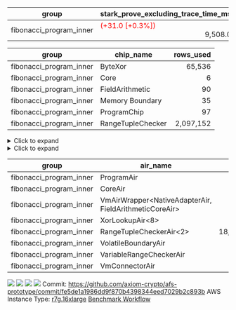 | group | stark_prove_excluding_trace_time_ms | total_cells | total_cells_used | total_proof_time_ms | trace_gen_time_ms |
| --- | --- | --- | --- | --- | --- |
| fibonacci_program_inner | <span style="color: red">(+31.0 [+0.3%])</span> <div style='text-align: right'>9,508.0</div>  | <div style='text-align: right'>20,067,876</div>  | <div style='text-align: right'>2,166,425</div>  | <span style="color: red">(+32.0 [+0.3%])</span> <div style='text-align: right'>9,577.0</div>  | <span style="color: red">(+1.0 [+1.5%])</span> <div style='text-align: right'>69.0</div>  |

| group | chip_name | rows_used |
| --- | --- | --- |
| fibonacci_program_inner | ByteXor | <div style='text-align: right'>65,536</div>  |
| fibonacci_program_inner | Core | <div style='text-align: right'>6</div>  |
| fibonacci_program_inner | FieldArithmetic | <div style='text-align: right'>90</div>  |
| fibonacci_program_inner | Memory Boundary | <div style='text-align: right'>35</div>  |
| fibonacci_program_inner | ProgramChip | <div style='text-align: right'>97</div>  |
| fibonacci_program_inner | RangeTupleChecker | <div style='text-align: right'>2,097,152</div>  |

<details>
<summary>Click to expand</summary>

| group | dsl_ir | opcode | frequency |
| --- | --- | --- | --- |
| fibonacci_program_inner |  | JAL | <div style='text-align: right'>1</div>  |
| fibonacci_program_inner |  | STOREW | <div style='text-align: right'>2</div>  |
| fibonacci_program_inner | AddF | ADD | <div style='text-align: right'>30</div>  |
| fibonacci_program_inner | AddFI | ADD | <div style='text-align: right'>60</div>  |
| fibonacci_program_inner | Halt | TERMINATE | <div style='text-align: right'>1</div>  |
| fibonacci_program_inner | ImmF | STOREW | <div style='text-align: right'>2</div>  |

</details>

<details>
<summary>Click to expand</summary>

| group | air_name | dsl_ir | opcode | cells_used |
| --- | --- | --- | --- | --- |
| fibonacci_program_inner | Boundary |  | JAL | <div style='text-align: right'>19</div>  |
| fibonacci_program_inner | CoreAir |  | JAL | <div style='text-align: right'>62</div>  |
| fibonacci_program_inner | Boundary |  | STOREW | <div style='text-align: right'>38</div>  |
| fibonacci_program_inner | CoreAir |  | STOREW | <div style='text-align: right'>124</div>  |
| fibonacci_program_inner | <NativeAdapterAir,FieldArithmeticCoreAir> | AddF | ADD | <div style='text-align: right'>900</div>  |
| fibonacci_program_inner | <NativeAdapterAir,FieldArithmeticCoreAir> | AddFI | ADD | <div style='text-align: right'>1,800</div>  |
| fibonacci_program_inner | Boundary | AddFI | ADD | <div style='text-align: right'>570</div>  |
| fibonacci_program_inner | CoreAir | Halt | TERMINATE | <div style='text-align: right'>62</div>  |
| fibonacci_program_inner | Boundary | ImmF | STOREW | <div style='text-align: right'>38</div>  |
| fibonacci_program_inner | CoreAir | ImmF | STOREW | <div style='text-align: right'>124</div>  |

</details>

| group | air_name | cells | constraints | interactions | main_cols | perm_cols | prep_cols | quotient_deg | rows |
| --- | --- | --- | --- | --- | --- | --- | --- | --- | --- |
| fibonacci_program_inner | ProgramAir | <div style='text-align: right'>2,304</div>  | <div style='text-align: right'>4</div>  | <div style='text-align: right'>1</div>  | <div style='text-align: right'>10</div>  | <div style='text-align: right'>8</div>  |  | <div style='text-align: right'>1</div>  | <div style='text-align: right'>128</div>  |
| fibonacci_program_inner | CoreAir | <div style='text-align: right'>848</div>  | <div style='text-align: right'>115</div>  | <div style='text-align: right'>19</div>  | <div style='text-align: right'>62</div>  | <div style='text-align: right'>44</div>  |  | <div style='text-align: right'>2</div>  | <div style='text-align: right'>8</div>  |
| fibonacci_program_inner | VmAirWrapper<NativeAdapterAir, FieldArithmeticCoreAir> | <div style='text-align: right'>8,448</div>  | <div style='text-align: right'>27</div>  | <div style='text-align: right'>15</div>  | <div style='text-align: right'>30</div>  | <div style='text-align: right'>36</div>  |  | <div style='text-align: right'>2</div>  | <div style='text-align: right'>128</div>  |
| fibonacci_program_inner | XorLookupAir<8> | <div style='text-align: right'>589,824</div>  | <div style='text-align: right'>4</div>  | <div style='text-align: right'>1</div>  | <div style='text-align: right'>1</div>  | <div style='text-align: right'>8</div>  | <div style='text-align: right'>3</div>  | <div style='text-align: right'>1</div>  | <div style='text-align: right'>65,536</div>  |
| fibonacci_program_inner | RangeTupleCheckerAir<2> | <div style='text-align: right'>18,874,368</div>  | <div style='text-align: right'>4</div>  | <div style='text-align: right'>1</div>  | <div style='text-align: right'>1</div>  | <div style='text-align: right'>8</div>  | <div style='text-align: right'>2</div>  | <div style='text-align: right'>1</div>  | <div style='text-align: right'>2,097,152</div>  |
| fibonacci_program_inner | VolatileBoundaryAir | <div style='text-align: right'>2,240</div>  | <div style='text-align: right'>21</div>  | <div style='text-align: right'>6</div>  | <div style='text-align: right'>19</div>  | <div style='text-align: right'>16</div>  |  | <div style='text-align: right'>2</div>  | <div style='text-align: right'>64</div>  |
| fibonacci_program_inner | VariableRangeCheckerAir | <div style='text-align: right'>589,824</div>  | <div style='text-align: right'>4</div>  | <div style='text-align: right'>1</div>  | <div style='text-align: right'>1</div>  | <div style='text-align: right'>8</div>  | <div style='text-align: right'>2</div>  | <div style='text-align: right'>1</div>  | <div style='text-align: right'>65,536</div>  |
| fibonacci_program_inner | VmConnectorAir | <div style='text-align: right'>20</div>  | <div style='text-align: right'>4</div>  | <div style='text-align: right'>2</div>  | <div style='text-align: right'>2</div>  | <div style='text-align: right'>8</div>  | <div style='text-align: right'>1</div>  | <div style='text-align: right'>2</div>  | <div style='text-align: right'>2</div>  |



[![](https://axiom-public-data-staging-us-east-1.s3.us-east-1.amazonaws.com/benchmark/github/flamegraphs/fe5de1a1986dd9f870b4398344eed7029b2c893b/tiny_e2e.dsl_ir.opcode.air_name.cells_used.reverse.svg)](https://axiom-public-data-staging-us-east-1.s3.us-east-1.amazonaws.com/benchmark/github/flamegraphs/fe5de1a1986dd9f870b4398344eed7029b2c893b/tiny_e2e.dsl_ir.opcode.air_name.cells_used.reverse.svg)
[![](https://axiom-public-data-staging-us-east-1.s3.us-east-1.amazonaws.com/benchmark/github/flamegraphs/fe5de1a1986dd9f870b4398344eed7029b2c893b/tiny_e2e.dsl_ir.opcode.air_name.cells_used.svg)](https://axiom-public-data-staging-us-east-1.s3.us-east-1.amazonaws.com/benchmark/github/flamegraphs/fe5de1a1986dd9f870b4398344eed7029b2c893b/tiny_e2e.dsl_ir.opcode.air_name.cells_used.svg)
[![](https://axiom-public-data-staging-us-east-1.s3.us-east-1.amazonaws.com/benchmark/github/flamegraphs/fe5de1a1986dd9f870b4398344eed7029b2c893b/tiny_e2e.dsl_ir.opcode.frequency.reverse.svg)](https://axiom-public-data-staging-us-east-1.s3.us-east-1.amazonaws.com/benchmark/github/flamegraphs/fe5de1a1986dd9f870b4398344eed7029b2c893b/tiny_e2e.dsl_ir.opcode.frequency.reverse.svg)
[![](https://axiom-public-data-staging-us-east-1.s3.us-east-1.amazonaws.com/benchmark/github/flamegraphs/fe5de1a1986dd9f870b4398344eed7029b2c893b/tiny_e2e.dsl_ir.opcode.frequency.svg)](https://axiom-public-data-staging-us-east-1.s3.us-east-1.amazonaws.com/benchmark/github/flamegraphs/fe5de1a1986dd9f870b4398344eed7029b2c893b/tiny_e2e.dsl_ir.opcode.frequency.svg)
Commit: https://github.com/axiom-crypto/afs-prototype/commit/fe5de1a1986dd9f870b4398344eed7029b2c893b
AWS Instance Type: [r7g.16xlarge](https://instances.vantage.sh/aws/ec2/r7g.16xlarge)
[Benchmark Workflow](https://github.com/axiom-crypto/afs-prototype/actions/runs/11391451472)
